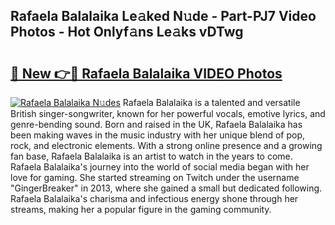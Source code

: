 ## Rafaela Balalaika Le𝚊ked N𝚞de - Part-PJ7 Video Photos - Hot Onlyf𝚊ns Le𝚊ks vDTwg

# <h2><a href="http://ab79770.deff.icu/?id=Rafaela+Balalaika">🔗 New 👉🔴 Rafaela Balalaika VIDEO Photos</a></h2>

[![Rafaela Balalaika N𝚞des](https://i.imgur.com/rIISA9y.gif)](http://ab79770.deff.icu/?id=Rafaela+Balalaika)
Rafaela Balalaika is a talented and versatile British singer-songwriter, known for her powerful vocals, emotive lyrics, and genre-bending sound. Born and raised in the UK, Rafaela Balalaika has been making waves in the music industry with her unique blend of pop, rock, and electronic elements. With a strong online presence and a growing fan base, Rafaela Balalaika is an artist to watch in the years to come. Rafaela Balalaika's journey into the world of social media began with her love for gaming. She started streaming on Twitch under the username "GingerBreaker" in 2013, where she gained a small but dedicated following. Rafaela Balalaika's charisma and infectious energy shone through her streams, making her a popular figure in the gaming community.
